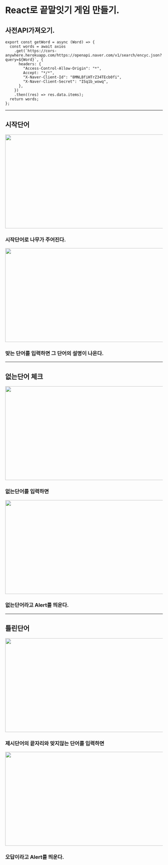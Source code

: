 # React로 끝말잇기 게임 만들기.

## 사전API가져오기.

```
export const getWord = async (Word) => {
  const words = await axios
    .get(`https://cors-anywhere.herokuapp.com/https://openapi.naver.com/v1/search/encyc.json?query=${Word}`, {
      headers: {
        "Access-Control-Allow-Origin": "*",
        Accept: "*/*",
        "X-Naver-Client-Id": "8MNLBfiHTrZ34TEcb0fi",
        "X-Naver-Client-Secret": "ISq1b_wowq",
      },
    })
    .then((res) => res.data.items);
  return words;
};
```

---

## 시작단어

<img src="https://github.com/MSeoJun/React_word_relay_game/blob/main/images/FirstWord.PNG?raw=true" width="540px" height="300px"></img>

### 시작단어로 나무가 주어진다.

<img src="https://github.com/MSeoJun/React_word_relay_game/blob/main/images/WordDesc.PNG?raw=true" width="540px" height="300px"></img>

### 맞는 단어를 입력하면 그 단어의 설명이 나온다.

---

## 없는단어 체크

<img src="https://github.com/MSeoJun/React_word_relay_game/blob/main/images/NotHaveWord1.PNG?raw=true" width="540px" height="300px"></img>

### 없는단어를 입력하면

<img src="https://github.com/MSeoJun/React_word_relay_game/blob/main/images/NotHaveWord2.PNG?raw=true" width="540px" height="300px"></img>

### 없는단어라고 Alert를 띄운다.

---

## 틀린단어

<img src="https://github.com/MSeoJun/React_word_relay_game/blob/main/images/WrongWord1.PNG?raw=true" width="540px" height="300px"></img>

### 제시단어의 끝자리와 맞지않는 단어를 입력하면

<img src="https://github.com/MSeoJun/React_word_relay_game/blob/main/images/WrongWord2.PNG?raw=true" width="540px" height="300px"></img>

### 오답이라고 Alert를 띄운다.
